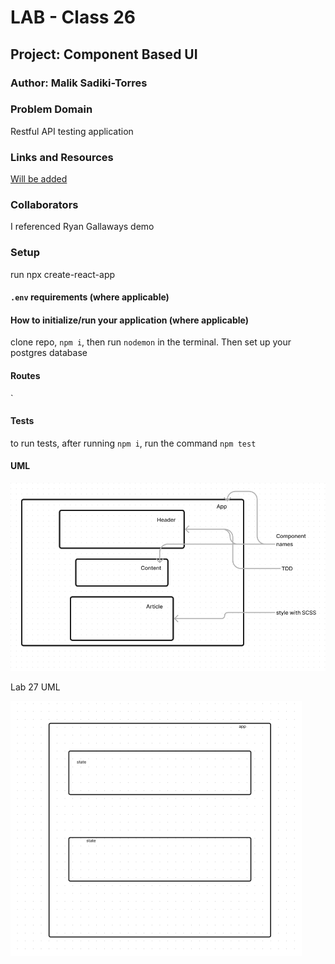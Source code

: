 # LAB - Class 26

## Project: Component Based UI

### Author: Malik Sadiki-Torres

### Problem Domain

Restful API testing application

### Links and Resources

[Will be added]()

### Collaborators
I referenced Ryan Gallaways demo

### Setup

run npx create-react-app

#### `.env` requirements (where applicable)




#### How to initialize/run your application (where applicable)

clone repo, `npm i`, then run `nodemon` in the terminal. Then set up your postgres database

#### Routes
`

#### Tests

to run tests, after running `npm i`, run the command `npm test`

#### UML

![UML image](./assets/uml.png)


Lab 27 UML

![UML image](./assets/27uml.png)
